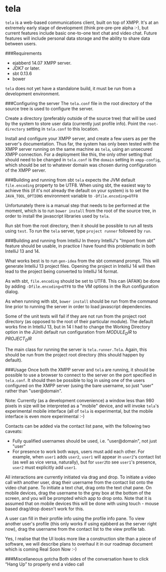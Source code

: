 tela
====

`tela` is a web-based communications client, built on top of XMPP. It's at an extremely early stage of development (think pre-pre-pre alpha :-), but current features include basic one-to-one text chat and video chat. Future features will include personal data storage and the ability to share data between users.

###Requirements
 - ejabberd 14.07 XMPP server.
 - JDK7 or later.
 - sbt 0.13.6
 - bower

`tela` does not yet have a standalone build, it must be run from a development environment.

###Configuring the server
The `tela.conf` file in the root directory of the source tree is used to configure the server.

Create a directory (preferably outside of the source tree) that will be used by the system to store user data (currently just profile info). Point the `root-directory` setting in `tela.conf` to this location.

Install and configure your XMPP server, and create a few users as per the server's documentation. Thus far, the system has only been tested with the XMPP server running on the same machine as `tela`, using an unsecured XMPP connection. For a deployment like this, the only other setting that should need to be changed in `tela.conf` is the `domain` setting in `xmpp-config`, which should be set to whatever domain was chosen during configuration of the XMPP server.

###Building and running from sbt
`tela` expects the JVM default `file.encoding` property to be UTF8. When using sbt, the easiest way to achieve this (if it's not already the default on your system) is to set the `JAVA_TOOL_OPTIONS` environment variable to `-Dfile.encoding=UTF8`

Unfortunately there is a manual step that needs to be performed at the moment, which is to run `bower install` from the root of the source tree, in order to install the javascript libraries used by `tela`.

Run sbt from the root directory, then it should be possible to run all tests using `test`. To run the `tela` server, type `project runner` followed by `run`.

###Building and running from IntelliJ
In theory IntelliJ's "Import from sbt" feature should be usable, in practice I have found this problematic in both IntelliJ 13 and 14.

What works best is to run `gen-idea` from the sbt command prompt. This will generate IntelliJ 13 project files. Opening the project in IntelliJ 14 will then lead to the project being converted to IntelliJ 14 format.

As with sbt, `file.encoding` should be set to UTF8. This can (AFAIK) be done by adding `-Dfile.encoding=UTF8` to the VM options in the Run configuration dialog.

As when running with sbt, `bower install` should be run from the command line prior to running the server in order to load javascript dependencies.

Some of the unit tests will fail if they are not run from the project root  directory (as opposed to the root of their particular module). The default works fine in IntelliJ 13, but in 14 I had to change the Working Directory option in the JUnit default run configuration from $MODULE_DIR$ to $PROJECT_DIR$

The main class for running the server is `tela.runner.Tela`. Again, this should be run from the project root directory (this should happen by default).

###Usage
Once both the XMPP server and `tela` are running, it should be possible to use a browser to connect to the server on the port specified in `tela.conf`. It should then be possible to log in using one of the users configured on the XMPP server (using the bare username, so just "user" rather than "user@domain".

Note: Currently (as a development convenience) a window less than 980 pixels in size will be interpreted as a "mobile" device, and will invoke `tela`'s experimental mobile interface (all of `tela` is experimental, but the mobile interface is even more experimental :-)

Contacts can be added via the contact list pane, with the following two caveats:
 - Fully qualified usernames should be used, i.e. "user@domain", not just "user"
 - For presence to work both ways, users must add each other. For example, when `user1` adds `user2`, `user1` will appear in `user2`'s contact list (as well as vice versa, naturally), but for `user2`to see `user1`'s presence, `user2` must explicitly add `user1`.

All interactions are currently initiated via drag and drop. To initiate a video call with another user, drag their username from the contact list onto the video chat pane. To initiate a text chat, drag onto the text chat pane. On mobile devices, drag the username to the grey box at the bottom of the screen, and you will be prompted which app to drop onto. Note that it is assumed that on mobile devices this will be done with using touch - mouse based drag/drop doesn't work for this.

A user can fill in their profile info using the profile info pane. To view another user's profile (this only works if using ejabberd as the server right now), drag the username from the contact list to the view profile tab.

Yes, I realise that the UI looks more like a construction site than a piece of software, we will describe plans to overhaul it in our roadmap document which is coming Real Soon Now :-)

###Miscellaneous gotcha
Both sides of the conversation have to click “Hang Up” to properly end a video call
